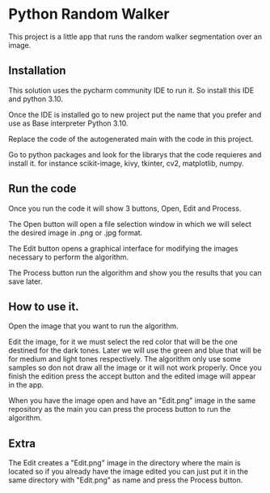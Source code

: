 # Python Random Walker
This project is a little app that runs the random walker segmentation over an image. 

## Installation
This solution uses the pycharm community IDE to run it. So install this IDE and python 3.10.

Once the IDE is installed go to new project put the name that you prefer and use as Base interpreter Python 3.10.

Replace the code of the autogenerated main with the code in this project.

Go to python packages and look for the librarys that the code requieres and install it. for instance scikit-image, kivy, tkinter, cv2, matplotlib, numpy.

## Run the code

Once you run the code it will show 3 buttons, Open, Edit and Process.

The Open button will open a file selection window in which we will select the desired image in .png or .jpg format.

The Edit button opens a graphical interface for modifying the images necessary to perform the algorithm.

The Process button run the algorithm and show you the results that you can save later.

## How to use it.
Open the image that you want to run the algorithm.

Edit the image, for it we must select the red color that will be the one destined for the dark tones. Later we will use the green and blue that will be
for medium and light tones respectively. The algorithm only use some samples so don not draw all the image or it will not work properly. Once you finish the edition press the accept button and the edited image will appear in the app.

When you have the image open and have an "Edit.png" image in the same repository as the main you can press the process button to run the algorithm.

## Extra

The Edit creates a "Edit.png" image in the directory where the main is located so if you already have the image edited you can just put it in the same directory with "Edit.png" as name and press the Process button.
